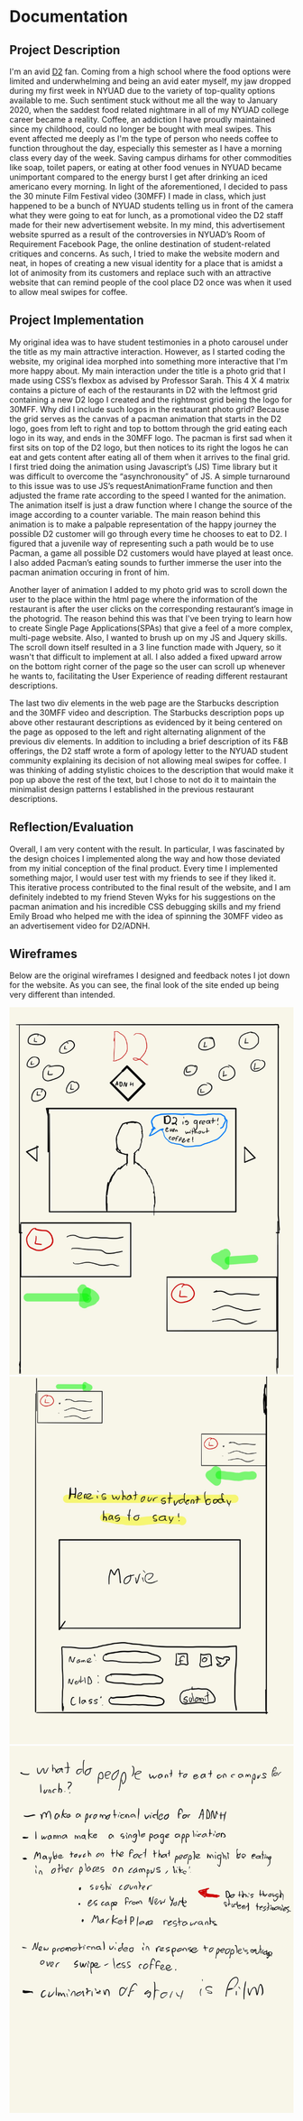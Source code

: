 # Documentation

## Project Description

I'm an avid <a href="https://nyuad.nyu.edu/en/campus-life/housing/dining.html#tab-1-dining-halls">D2</a> fan. Coming from a high school where the food options were limited and underwhelming and being an avid eater myself, my jaw dropped during my first week in NYUAD due to the variety of top-quality options available to me. Such sentiment stuck without me all the way to January 2020, when the saddest food related nightmare in all of  my NYUAD college career became a reality. Coffee, an addiction I have  proudly maintained since my childhood, could no longer be bought with meal swipes. This event affected me deeply as I'm the type of person who needs coffee to function throughout the day, especially this semester as I have a morning class every day of the week. Saving campus dirhams for other commodities like soap, toilet papers, or eating at other food venues in NYUAD became unimportant compared to the energy burst I get after drinking an iced americano every morning. In light of the aforementioned, I decided to pass the 30 minute Film Festival video (30MFF) I made in class, which just happened to be a bunch of NYUAD students telling us in front of the camera what they were going to eat for lunch, as a promotional video the D2 staff made for their new advertisement website. In my mind, this advertisement website spurred as a result of the controversies in NYUAD’s Room of Requirement Facebook Page, the online destination of student-related critiques and concerns. As such, I tried to make the website modern and neat, in hopes of creating a new visual identity for a place that is amidst a lot of animosity from its customers and replace such with an attractive website that can remind people of the cool place D2 once was when it used to allow meal swipes for coffee.

## Project Implementation

My original idea was to have student testimonies in a photo carousel under the title as my main attractive interaction. However, as I started coding the website, my original idea morphed into something more interactive that I'm more happy about. My main interaction under the title is a photo grid that I made using CSS’s  flexbox as advised by Professor Sarah. This 4 X 4 matrix contains a picture of each of the restaurants in D2 with the leftmost grid containing a new D2 logo I created and the rightmost grid being the logo for 30MFF. Why did I include such logos in the restaurant photo grid? Because the grid serves as the canvas of a pacman animation that starts in the D2 logo, goes from left to right and top to bottom through the grid eating each logo in its way, and ends in the 30MFF logo. The pacman is first sad when it first sits on top of the D2 logo, but then notices to its right the logos he can eat and gets content after eating all of them when it arrives to the final grid. I first tried doing the animation using Javascript’s (JS) Time library but it was difficult to overcome the “asynchronousity” of JS. A simple turnaround to this issue was to use JS’s requestAnimationFrame function and then adjusted the frame rate according to the speed I wanted for the animation. The animation itself is just a draw function where I change the source of the image according to a counter variable.  The main reason behind this animation is to make a palpable representation of the happy journey the possible D2 customer will go through every time he chooses to eat to D2. I figured that a juvenile way of representing such a path would be to use Pacman, a game all possible D2 customers would have played at least once. I also added Pacman’s eating sounds to further immerse the user into the pacman animation occuring in front of him. 

Another layer of animation I added to my photo grid was to scroll down the user to the place within the html page where the information of the restaurant is after the user clicks on the corresponding restaurant’s image in the photogrid. The reason behind this was that I've been trying to learn how to create Single Page Applications(SPAs) that give a feel of a more complex, multi-page website. Also, I wanted to brush up on my JS and Jquery skills. The scroll down itself resulted in a 3 line function made with Jquery, so it wasn't that difficult to  implement at all. I also added a fixed upward arrow on the bottom right corner of the page so the user can scroll up whenever he wants to, facilitating the User Experience of reading different restaurant descriptions.

The last two div elements in the web page are the Starbucks description and the 30MFF video and description. The Starbucks description pops up above other restaurant descriptions as evidenced by it being centered on the page as opposed to the left and right alternating alignment of the previous div elements. In addition to including a brief description of its F&B offerings, the D2 staff wrote a form of apology letter to the NYUAD student community explaining its decision of not allowing meal swipes for coffee. I was thinking of adding stylistic choices to the description that would make it pop up above the rest of the text, but I chose to not do it to maintain the minimalist design patterns I established in the previous restaurant descriptions.


## Reflection/Evaluation

Overall, I am very content with the result. In particular, I was fascinated by the design choices I implemented along the way and how those deviated from my initial conception of the final product. Every time I implemented something major, I would user test with my friends to see if they liked it. This iterative process contributed to the final result of the website, and I am definitely indebted to my friend Steven Wyks for his suggestions on the pacman animation and his incredible CSS debugging skills and my friend Emily Broad who helped me with the idea of spinning the 30MFF video as an advertisement video for D2/ADNH.

## Wireframes

Below are the original wireframes I designed and feedback notes I jot down for the website. As you can see, the final look of the site ended up being very different than intended. 

<img src="media/30MFF-1.jpg">
<img src="media/30MFF-2.jpg">
<img src="media/30MFF-3.jpg">

